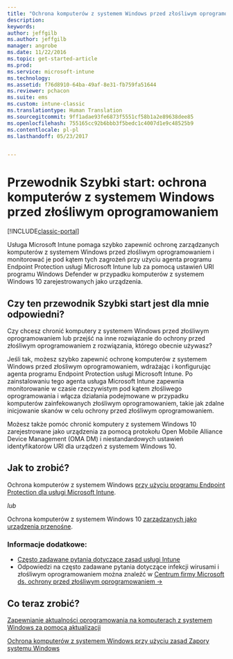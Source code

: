 ```yaml
---
title: "Ochrona komputerów z systemem Windows przed złośliwym oprogramowaniem | Microsoft Docs"
description: 
keywords: 
author: jeffgilb
ms.author: jeffgilb
manager: angrobe
ms.date: 11/22/2016
ms.topic: get-started-article
ms.prod: 
ms.service: microsoft-intune
ms.technology: 
ms.assetid: f76d8910-64ba-49af-8e31-fb759fa51644
ms.reviewer: pchacon
ms.suite: ems
ms.custom: intune-classic
ms.translationtype: Human Translation
ms.sourcegitcommit: 9ff1adae93fe6873f5551cf58b1a2e89638dee85
ms.openlocfilehash: 755165cc92b6bbb3f5bedc1c4007d1e9c48525b9
ms.contentlocale: pl-pl
ms.lasthandoff: 05/23/2017


---
```


# <a name="quick-start-guide-protect-windows-pcs-against-malware-threats"></a>Przewodnik Szybki start: ochrona komputerów z systemem Windows przed złośliwym oprogramowaniem

[!INCLUDE[classic-portal](../includes/classic-portal.md)]

Usługa Microsoft Intune pomaga szybko zapewnić ochronę zarządzanych komputerów z systemem Windows przed złośliwym oprogramowaniem i monitorować je pod kątem tych zagrożeń przy użyciu agenta programu Endpoint Protection usługi Microsoft Intune lub za pomocą ustawień URI programu Windows Defender w przypadku komputerów z systemem Windows 10 zarejestrowanych jako urządzenia.

## <a name="is-this-quick-start-guide-right-for-me"></a>Czy ten przewodnik Szybki start jest dla mnie odpowiedni?
Czy chcesz chronić komputery z systemem Windows przed złośliwym oprogramowaniem lub przejść na inne rozwiązanie do ochrony przed złośliwym oprogramowaniem z rozwiązania, którego obecnie używasz?

Jeśli tak, możesz szybko zapewnić ochronę komputerów z systemem Windows przed złośliwym oprogramowaniem, wdrażając i konfigurując agenta programu Endpoint Protection usługi Microsoft Intune. Po zainstalowaniu tego agenta usługa Microsoft Intune zapewnia monitorowanie w czasie rzeczywistym pod kątem złośliwego oprogramowania i włącza działania podejmowane w przypadku komputerów zainfekowanych złośliwym oprogramowaniem, takie jak zdalne inicjowanie skanów w celu ochrony przed złośliwym oprogramowaniem.

Możesz także pomóc chronić komputery z systemem Windows 10 zarejestrowane jako urządzenia za pomocą protokołu Open Mobile Alliance Device Management (OMA DM) i niestandardowych ustawień identyfikatorów URI dla urządzeń z systemem Windows 10.

## <a name="how-do-i-do-it"></a>Jak to zrobić?
Ochrona komputerów z systemem Windows [przy użyciu programu Endpoint Protection dla usługi Microsoft Intune](/intune-classic/deploy-use/help-secure-windows-pcs-with-endpoint-protection-for-microsoft-intune).

*lub*

Ochrona komputerów z systemem Windows 10 [zarządzanych jako urządzenia przenośne](/intune-classic/deploy-use/windows-10-policy-settings-in-microsoft-intune).


### <a name="additional-information"></a>Informacje dodatkowe:
- [Często zadawane pytania dotyczące zasad usługi Intune](/intune-classic/deploy-use/manage-settings-and-features-on-your-devices-with-microsoft-intune-policies#frequently-asked-questions-about-intune-policies)
- Odpowiedzi na często zadawane pytania dotyczące infekcji wirusami i złośliwym oprogramowaniem można znaleźć w <a href="https://www.microsoft.com/security/portal/mmpc/" target="_blank"> Centrum firmy Microsoft ds. ochrony przed złośliwym oprogramowaniem &rarr;</a>


## <a name="what-should-i-do-next"></a>Co teraz zrobić?
[Zapewnianie aktualności oprogramowania na komputerach z systemem Windows za pomocą aktualizacji](/intune-classic/deploy-use/keep-windows-pcs-up-to-date-with-software-updates-in-microsoft-intune)

[Ochrona komputerów z systemem Windows przy użyciu zasad Zapory systemu Windows](/intune-classic/deploy-use/help-protect-windows-pcs-using-windows-firewall-policies-in-microsoft-intune)

